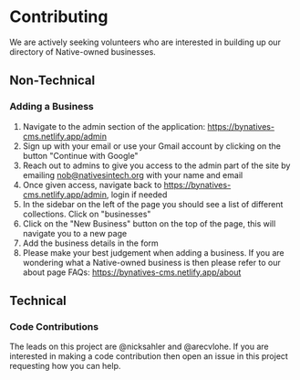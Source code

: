 # Contributing

We are actively seeking volunteers who are interested in building up our directory of Native-owned businesses.

## Non-Technical

### Adding a Business

1. Navigate to the admin section of the application: https://bynatives-cms.netlify.app/admin
1. Sign up with your email or use your Gmail account by clicking on the button "Continue with Google"
1. Reach out to admins to give you access to the admin part of the site by emailing [nob@nativesintech.org](mailto:nob@nativesintech.org) with your name and email
1. Once given access, navigate back to https://bynatives-cms.netlify.app/admin, login if needed
1. In the sidebar on the left of the page you should see a list of different collections. Click on "businesses"
1. Click on the "New Business" button on the top of the page, this will navigate you to a new page
1. Add the business details in the form
1. Please make your best judgement when adding a business. If you are wondering what a Native-owned business is then please refer to our about page FAQs: https://bynatives-cms.netlify.app/about

## Technical

### Code Contributions

The leads on this project are @nicksahler and @arecvlohe. If you are interested in making a code contribution then open an issue in this project requesting how you can help.

